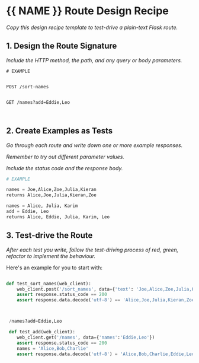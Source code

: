 
# {{ NAME }} Route Design Recipe

_Copy this design recipe template to test-drive a plain-text Flask route._

## 1. Design the Route Signature

_Include the HTTP method, the path, and any query or body parameters._

```
# EXAMPLE


POST /sort-names


GET /names?add=Eddie,Leo



```

## 2. Create Examples as Tests

_Go through each route and write down one or more example responses._

_Remember to try out different parameter values._

_Include the status code and the response body._

```python
# EXAMPLE

names = Joe,Alice,Zoe,Julia,Kieran
returns Alice,Joe,Julia,Kieran,Zoe

names = Alice, Julia, Karim
add = Eddie, Leo
returns Alice, Eddie, Julia, Karim, Leo

```



## 3. Test-drive the Route

_After each test you write, follow the test-driving process of red, green, refactor to implement the behaviour._

Here's an example for you to start with:

```python

def test_sort_names(web_client):
    web_client.post('/sort_names', data={'text': 'Joe,Alice,Zoe,Julia,Kieran'})
    assert response.status_code == 200
    assert response.data.decode('utf-8') == 'Alice,Joe,Julia,Kieran,Zoe'



 /names?add=Eddie,Leo

 def test_add(web_client):
    web_client.get('/names', data={'names':'Eddie,Leo'})
    assert response.status_code == 200
    names = 'Alice,Bob,Charlie'
    assert response.data.decode('utf-8') = 'Alice,Bob,Charlie,Eddie,Leo'

 ```
